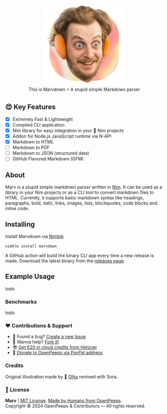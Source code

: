 <p align="center">
    <img src="https://raw.githubusercontent.com/openpeeps/marvdown/main/.github/marvdown-logo.png" width="256px"><br>
    This is Marvdown ⚡️ A stupid simple Markdown parser
</p>

## 😍 Key Features
- [x] Extremely Fast & Lightweight
- [x] Compiled CLI application
- [x] Nim library for easy integration in your 👑 Nim projects
- [x] Addon for Node.js JavaScript runtime via N-API
- [x] Markdown to HTML
- [ ] Markdown to PDF
- [ ] Markdown to JSON (structured data)
- [ ] GitHub Flavored Markdown (GFM)

## About
Marv is a stupid simple markdown parser written in [Nim](https://nim-lang.org). It can be used as a library in your Nim projects or as a CLI tool to convert markdown files to HTML. Currently, it supports basic markdown syntax like headings, paragraphs, bold, italic, links, images, lists, blockquotes, code blocks and inline code.


## Installing

Install Marvdown via [Nimble](https://nim-lang.org/docs/nimble.html)
```
nimble install marvdown
```

A GitHub action will build the binary CLI app every time a new release is made. Download the latest binary from the [releases page](https://github.com/openpeeps/marvdown/releases).

## Example Usage
todo

### Benchmarks
todo

### ❤ Contributions & Support
- 🐛 Found a bug? [Create a new Issue](https://github.com/openpeeps/marvdown/issues)
- 👋 Wanna help? [Fork it!](https://github.com/openpeeps/marvdown/fork)
- 😎 [Get €20 in cloud credits from Hetzner](https://hetzner.cloud/?ref=Hm0mYGM9NxZ4)
- 🥰 [Donate to OpenPeeps via PayPal address](https://www.paypal.com/donate/?hosted_button_id=RJK3ZTDWPL55C)

### Credits
Original illustration made by 💙 [Olha](https://www.deviantart.com/jo316) remixed with Sora.

### 🎩 License
**Marv** | [MIT License](https://github.com/openpeeps/marvdown/blob/main/LICENSE).
[Made by Humans from OpenPeeps](https://github.com/openpeeps).<br>
Copyright &copy; 2024 OpenPeeps & Contributors &mdash; All rights reserved.
